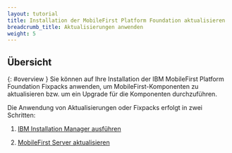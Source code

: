 ```yaml
---
layout: tutorial
title: Installation der MobileFirst Platform Foundation aktualisieren
breadcrumb_title: Aktualisierungen anwenden
weight: 5
---
```

<!-- NLS_CHARSET=UTF-8 -->
## Übersicht
{: #overview }
Sie können auf Ihre Installation der IBM MobileFirst Platform Foundation Fixpacks anwenden, um MobileFirst-Komponenten zu aktualisieren bzw. um ein Upgrade für die Komponenten durchzuführen. 

Die Anwendung von Aktualisierungen oder Fixpacks erfolgt in zwei Schritten:

1. [IBM Installation Manager ausführen](installation-manager)

2. [MobileFirst Server aktualisieren](appserver-update)
